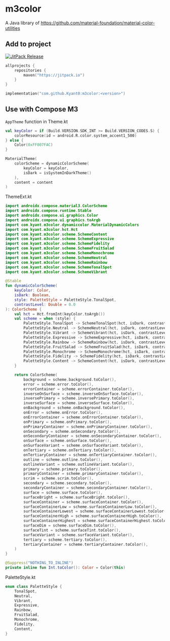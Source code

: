 # m3color

A Java library of https://github.com/material-foundation/material-color-utilities

## Add to project

[![JitPack Release](https://jitpack.io/v/Kyant0/m3color.svg)](https://jitpack.io/#Kyant0/m3color)

```kotlin
allprojects {
    repositories {
        maven("https://jitpack.io")
    }
}

implementation("com.github.Kyant0:m3color:<version>")
```

## Use with Compose M3

```AppTheme``` function in Theme.kt
```kotlin
val keyColor = if (Build.VERSION.SDK_INT >= Build.VERSION_CODES.S) {
    colorResource(id = android.R.color.system_accent1_500)
} else {
    Color(0xFF007FAC)
}

MaterialTheme(
    colorScheme = dynamicColorScheme(
        keyColor = keyColor,
        isDark = isSystemInDarkTheme()
    ),
    content = content
)
```

ThemeExt.kt
```kotlin
import androidx.compose.material3.ColorScheme
import androidx.compose.runtime.Stable
import androidx.compose.ui.graphics.Color
import androidx.compose.ui.graphics.toArgb
import com.kyant.m3color.dynamiccolor.MaterialDynamicColors
import com.kyant.m3color.hct.Hct
import com.kyant.m3color.scheme.SchemeContent
import com.kyant.m3color.scheme.SchemeExpressive
import com.kyant.m3color.scheme.SchemeFidelity
import com.kyant.m3color.scheme.SchemeFruitSalad
import com.kyant.m3color.scheme.SchemeMonochrome
import com.kyant.m3color.scheme.SchemeNeutral
import com.kyant.m3color.scheme.SchemeRainbow
import com.kyant.m3color.scheme.SchemeTonalSpot
import com.kyant.m3color.scheme.SchemeVibrant

@Stable
fun dynamicColorScheme(
    keyColor: Color,
    isDark: Boolean,
    style: PaletteStyle = PaletteStyle.TonalSpot,
    contrastLevel: Double = 0.0
): ColorScheme {
    val hct = Hct.fromInt(keyColor.toArgb())
    val scheme = when (style) {
        PaletteStyle.TonalSpot -> SchemeTonalSpot(hct, isDark, contrastLevel)
        PaletteStyle.Neutral -> SchemeNeutral(hct, isDark, contrastLevel)
        PaletteStyle.Vibrant -> SchemeVibrant(hct, isDark, contrastLevel)
        PaletteStyle.Expressive -> SchemeExpressive(hct, isDark, contrastLevel)
        PaletteStyle.Rainbow -> SchemeRainbow(hct, isDark, contrastLevel)
        PaletteStyle.FruitSalad -> SchemeFruitSalad(hct, isDark, contrastLevel)
        PaletteStyle.Monochrome -> SchemeMonochrome(hct, isDark, contrastLevel)
        PaletteStyle.Fidelity -> SchemeFidelity(hct, isDark, contrastLevel)
        PaletteStyle.Content -> SchemeContent(hct, isDark, contrastLevel)
    }

    return ColorScheme(
        background = scheme.background.toColor(),
        error = scheme.error.toColor(),
        errorContainer = scheme.errorContainer.toColor(),
        inverseOnSurface = scheme.inverseOnSurface.toColor(),
        inversePrimary = scheme.inversePrimary.toColor(),
        inverseSurface = scheme.inverseSurface.toColor(),
        onBackground = scheme.onBackground.toColor(),
        onError = scheme.onError.toColor(),
        onErrorContainer = scheme.onErrorContainer.toColor(),
        onPrimary = scheme.onPrimary.toColor(),
        onPrimaryContainer = scheme.onPrimaryContainer.toColor(),
        onSecondary = scheme.onSecondary.toColor(),
        onSecondaryContainer = scheme.onSecondaryContainer.toColor(),
        onSurface = scheme.onSurface.toColor(),
        onSurfaceVariant = scheme.onSurfaceVariant.toColor(),
        onTertiary = scheme.onTertiary.toColor(),
        onTertiaryContainer = scheme.onTertiaryContainer.toColor(),
        outline = scheme.outline.toColor(),
        outlineVariant = scheme.outlineVariant.toColor(),
        primary = scheme.primary.toColor(),
        primaryContainer = scheme.primaryContainer.toColor(),
        scrim = scheme.scrim.toColor(),
        secondary = scheme.secondary.toColor(),
        secondaryContainer = scheme.secondaryContainer.toColor(),
        surface = scheme.surface.toColor(),
        surfaceBright = scheme.surfaceBright.toColor(),
        surfaceContainer = scheme.surfaceContainer.toColor(),
        surfaceContainerLow = scheme.surfaceContainerLow.toColor(),
        surfaceContainerLowest = scheme.surfaceContainerLowest.toColor(),
        surfaceContainerHigh = scheme.surfaceContainerHigh.toColor(),
        surfaceContainerHighest = scheme.surfaceContainerHighest.toColor(),
        surfaceDim = scheme.surfaceDim.toColor(),
        surfaceTint = scheme.surfaceTint.toColor(),
        surfaceVariant = scheme.surfaceVariant.toColor(),
        tertiary = scheme.tertiary.toColor(),
        tertiaryContainer = scheme.tertiaryContainer.toColor(),
    )
}

@Suppress("NOTHING_TO_INLINE")
private inline fun Int.toColor(): Color = Color(this)
```

PaletteStyle.kt
```kotlin
enum class PaletteStyle {
    TonalSpot,
    Neutral,
    Vibrant,
    Expressive,
    Rainbow,
    FruitSalad,
    Monochrome,
    Fidelity,
    Content,
}
```
